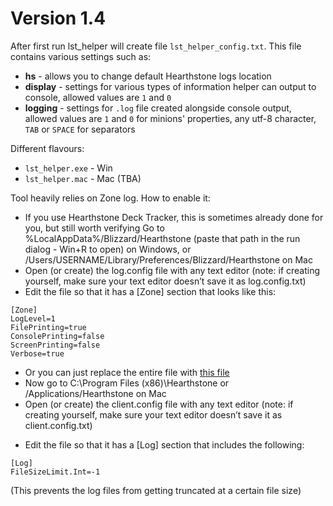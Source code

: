 # Version 1.4
After first run lst_helper will create file `lst_helper_config.txt`. This file contains various settings such as:
- **hs** - allows you to change default Hearthstone logs location
- **display** - settings for various types of information helper can output to console, allowed values are `1` and `0`
- **logging** - settings for `.log` file created alongside console output, allowed values are `1` and `0` for minions' properties, any utf-8 character, `TAB` or `SPACE` for separators

Different flavours:
- `lst_helper.exe` - Win
- `lst_helper.mac` - Mac (TBA)

Tool heavily relies on Zone log.
How to enable it:
- If you use Hearthstone Deck Tracker, this is sometimes already done for you, but still worth verifying
Go to %LocalAppData%/Blizzard/Hearthstone (paste that path in the run dialog - Win+R to open) on Windows, or /Users/USERNAME/Library/Preferences/Blizzard/Hearthstone on Mac
- Open (or create) the log.config file with any text editor (note: if creating yourself, make sure your text editor doesn’t save it as log.config.txt)
- Edit the file so that it has a [Zone] section that looks like this:
```
[Zone]
LogLevel=1
FilePrinting=true
ConsolePrinting=false
ScreenPrinting=false
Verbose=true
```

- Or you can just replace the entire file with [this file](https://gist.githubusercontent.com/IlyaHalsky/024db2ec71a4eabb660adb0cffcf5cb3/raw/1c099885c2d9a204b4910344d456f02d0244d525/log.config)
- Now go to C:\Program Files (x86)\Hearthstone or /Applications/Hearthstone on Mac
- Open (or create) the client.config file with any text editor (note: if creating yourself, make sure your text editor doesn’t save it as client.config.txt)
+ Edit the file so that it has a [Log] section that includes the following:
```
[Log]
FileSizeLimit.Int=-1
```
(This prevents the log files from getting truncated at a certain file size)